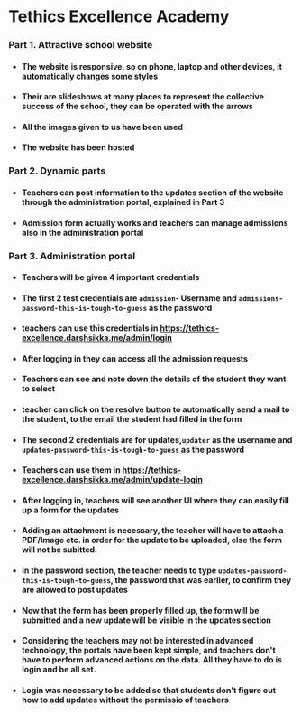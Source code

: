 # Tethics Excellence Academy

### Part 1. Attractive school website

- #### The website is responsive, so on phone, laptop and other devices, it automatically changes some styles

* #### Their are slideshows at many places to represent the collective success of the school, they can be operated with the arrows

* #### All the images given to us have been used

* #### The website has been hosted

### Part 2. Dynamic parts

- #### Teachers can post information to the updates section of the website through the administration portal, explained in Part 3

- #### Admission form actually works and teachers can manage admissions also in the administration portal

### Part 3. Administration portal

- #### Teachers will be given 4 important credentials
- #### The first 2 test credentials are `admission`- Username and `admissions-password-this-is-tough-to-guess` as the password
- #### teachers can use this credentials in https://tethics-excellence.darshsikka.me/admin/login

- #### After logging in they can access all the admission requests

- #### Teachers can see and note down the details of the student they want to select

- #### teacher can click on the resolve button to automatically send a mail to the student, to the email the student had filled in the form

* #### The second 2 credentials are for updates,`updater` as the username and `updates-password-this-is-tough-to-guess` as the password

* #### Teachers can use them in https://tethics-excellence.darshsikka.me/admin/update-login

* #### After logging in, teachers will see another UI where they can easily fill up a form for the updates

* #### Adding an attachment is necessary, the teacher will have to attach a PDF/Image etc. in order for the update to be uploaded, else the form will not be subitted.

* #### In the password section, the teacher needs to type `updates-password-this-is-tough-to-guess`, the password that was earlier, to confirm they are allowed to post updates
* #### Now that the form has been properly filled up, the form will be submitted and a new update will be visible in the updates section

* #### Considering the teachers may not be interested in advanced technology, the portals have been kept simple, and teachers don't have to perform advanced actions on the data. All they have to do is login and be all set.
* #### Login was necessary to be added so that students don't figure out how to add updates without the permissio of teachers
